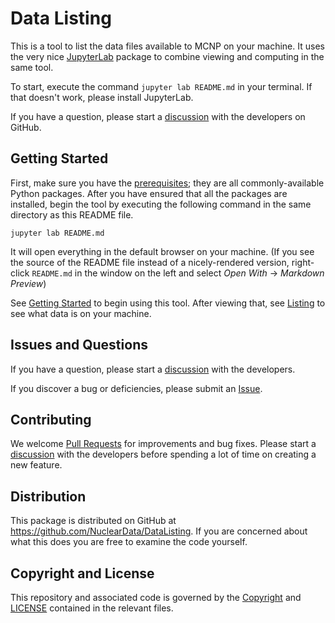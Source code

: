 # Data Listing
This is a tool to list the data files available to MCNP on your machine. It uses the very nice [JupyterLab](https://jupyter.org) package to combine viewing and computing in the same tool.

To start, execute the command `jupyter lab README.md` in your terminal. If that doesn't work, please install JupyterLab.

If you have a question, please start a [discussion](https://github.com/NuclearData/DataListing/discussions/) with the developers on GitHub.

## Getting Started
First, make sure you have the [prerequisites](Requirements.ipynb); they are all commonly-available Python packages. After you have ensured that all the packages are installed, begin the tool by executing the following command in the same directory as this README file. 

```shell
jupyter lab README.md
```

It will open everything in the default browser on your machine. (If you see the source of the README file instead of a nicely-rendered version, right-click `README.md` in the window on the left and select *Open With* -> *Markdown Preview*)


See [Getting Started](GettingStarted.ipynb) to begin using this tool. After viewing that, see [Listing](Listing.md) to see what data is on your machine.

## Issues and Questions
If you have a question, please start a [discussion](https://github.com/NuclearData/DataListing/discussions/) with the developers.

If you discover a bug or deficiencies, please submit an [Issue](https://github.com/NuclearData/DataListing/issues).

## Contributing
We welcome [Pull Requests](https://github.com/NuclearData/DataListing/pulls) for improvements and bug fixes. Please start a [discussion](https://github.com/NuclearData/DataListing/discussions) with the developers before spending a lot of time on creating a new feature.

## Distribution
This package is distributed on GitHub at <https://github.com/NuclearData/DataListing>.
If you are concerned about what this does you are free to examine the code yourself.

## Copyright and License
This repository and associated code is governed by the [Copyright](Copyright) and [LICENSE](LICENSE) contained in the relevant files.
